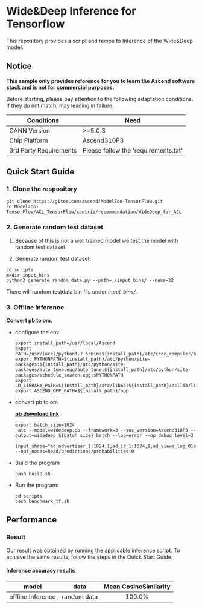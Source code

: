

# Wide&Deep Inference for Tensorflow 

This repository provides a script and recipe to Inference of the Wide&Deep model.

## Notice
**This sample only provides reference for you to learn the Ascend software stack and is not for commercial purposes.**

Before starting, please pay attention to the following adaptation conditions. If they do not match, may leading in failure.

| Conditions | Need |
| --- | --- |
| CANN Version | >=5.0.3 |
| Chip Platform| Ascend310P3 |
| 3rd Party Requirements| Please follow the 'requirements.txt' |

## Quick Start Guide

### 1. Clone the respository

```shell
git clone https://gitee.com/ascend/ModelZoo-TensorFlow.git
cd Modelzoo-TensorFlow/ACL_TensorFlow/contrib/recommendation/WideDeep_for_ACL
```

### 2. Generate random test dataset

1. Because of this is not a well trained model we test the model with random test dataset

2. Generate random test dataset:
```
cd scripts
mkdir input_bins
python3 generate_random_data.py --path=./input_bins/ --nums=32
```
There will random testdata bin fils under *input_bins/*.

### 3. Offline Inference

**Convert pb to om.**

- configure the env

  ```
  export install_path=/usr/local/Ascend
  export PATH=/usr/local/python3.7.5/bin:${install_path}/atc/ccec_compiler/bin:${install_path}/atc/bin:$PATH
  export PYTHONPATH=${install_path}/atc/python/site-packages:${install_path}/atc/python/site-packages/auto_tune.egg/auto_tune:${install_path}/atc/python/site-packages/schedule_search.egg:$PYTHONPATH
  export LD_LIBRARY_PATH=${install_path}/atc/lib64:${install_path}/acllib/lib64:$LD_LIBRARY_PATH
  export ASCEND_OPP_PATH=${install_path}/opp
  ```

- convert pb to om

  [**pb download link**](https://modelzoo-train-atc.obs.cn-north-4.myhuaweicloud.com/003_Atc_Models/modelzoo/Research/recommendation/WideDeep_for_ACL/widedeep.pb)

  ```
  export batch_size=1024
   atc --model=widedeep.pb --framework=3 --soc_version=Ascend310P3 --output=widedeep_${batch_size}_batch --log=error --op_debug_level=3 --input_shape="ad_advertiser_1:1024,1;ad_id_1:1024,1;ad_views_log_01scaled_1:1024,1;doc_ad_category_id_1:1024,3;doc_ad_days_since_published_log_01scaled_1:1024,1;doc_ad_entity_id_1:1024,6;doc_ad_publisher_id_1:1024,1;doc_ad_source_id_1:1024,1;doc_ad_topic_id_1:1024,3;doc_event_category_id_1:1024,3;doc_event_days_since_published_log_01scaled_1:1024,1;doc_event_doc_ad_sim_categories_log_01scaled_1:1024,1;doc_event_doc_ad_sim_entities_log_01scaled_1:1024,1;doc_event_doc_ad_sim_topics_log_01scaled_1:1024,1;doc_event_entity_id_1:1024,6;doc_event_hour_log_01scaled_1:1024,1;doc_event_id_1:1024,1;doc_event_publisher_id_1:1024,1;doc_event_source_id_1:1024,1;doc_event_topic_id_1:1024,3;doc_id_1:1024,1;doc_views_log_01scaled_1:1024,1;event_country_1:1024,1;event_country_state_1:1024,1;event_geo_location_1:1024,1;event_hour_1:1024,1;event_platform_1:1024,1;event_weekend_1:1024,1;pop_ad_id_conf_1:1024,1;pop_ad_id_log_01scaled_1:1024,1;pop_advertiser_id_conf_1:1024,1;pop_advertiser_id_log_01scaled_1:1024,1;pop_campain_id_conf_multipl_log_01scaled_1:1024,1;pop_campain_id_log_01scaled_1:1024,1;pop_category_id_conf_1:1024,1;pop_category_id_log_01scaled_1:1024,1;pop_document_id_conf_1:1024,1;pop_document_id_log_01scaled_1:1024,1;pop_entity_id_conf_1:1024,1;pop_entity_id_log_01scaled_1:1024,1;pop_publisher_id_conf_1:1024,1;pop_publisher_id_log_01scaled_1:1024,1;pop_source_id_conf_1:1024,1;pop_source_id_log_01scaled_1:1024,1;pop_topic_id_conf_1:1024,1;pop_topic_id_log_01scaled_1:1024,1;traffic_source_1:1024,1;user_doc_ad_sim_categories_conf_1:1024,1;user_doc_ad_sim_categories_log_01scaled_1:1024,1;user_doc_ad_sim_entities_log_01scaled_1:1024,1;user_doc_ad_sim_topics_conf_1:1024,1;user_doc_ad_sim_topics_log_01scaled_1:1024,1;user_has_already_viewed_doc_1:1024,1;user_views_log_01scaled_1:1024,1" --out_nodes=head/predictions/probabilities:0
  ```

- Build the program

  ```
  bash build.sh
  ```

- Run the program:

  ```
  cd scripts
  bash benchmark_tf.sh
  ```

## Performance

### Result

Our result was obtained by running the applicable inference script. To achieve the same results, follow the steps in the Quick Start Guide.

#### Inference accuracy results

|       model       | **data**  |     Mean CosineSimilarity   |
| :---------------: | :-------: | :-------------: |
| offline Inference | random data | 100.0% |

